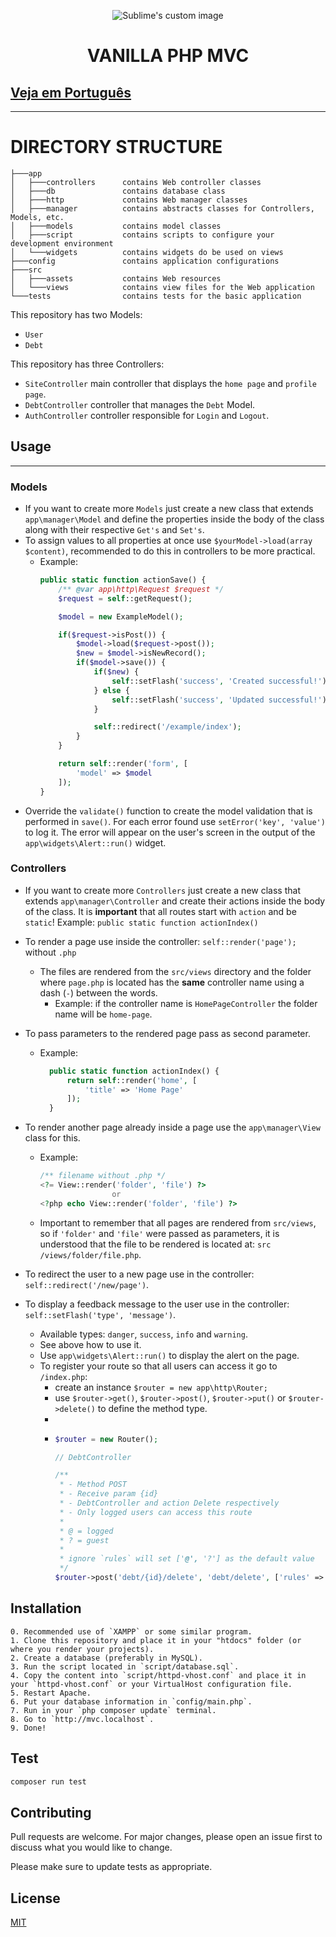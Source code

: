 <p align="center">
  <img src="https://www.php.net/images/logos/new-php-logo.png" alt="Sublime's custom image"/>
</p>

<h1 style="text-align: center; font-weight: bold">VANILLA PHP MVC</h1>

## [Veja em Português](README.PTBR.md)

---

# DIRECTORY STRUCTURE
```
├───app
│   ├───controllers      contains Web controller classes
│   ├───db               contains database class
│   ├───http             contains Web manager classes
│   ├───manager          contains abstracts classes for Controllers, Models, etc.
│   ├───models           contains model classes
│   ├───script           contains scripts to configure your development environment
│   └───widgets          contains widgets do be used on views
├───config               contains application configurations 
├───src
│   ├───assets           contains Web resources
│   └───views            contains view files for the Web application
└───tests                contains tests for the basic application
```

This repository has two Models:
- `User`
- `Debt`

This repository has three Controllers:
- `SiteController` main controller that displays the `home page` and `profile page`.
- `DebtController` controller that manages the `Debt` Model.
- `AuthController` controller responsible for `Login` and `Logout`.

## Usage

---

### Models

- If you want to create more `Models` just create a new class that extends `app\manager\Model` and define the properties inside the body of the class along with their respective `Get's` and `Set's`.
- To assign values ​​to all properties at once use `$yourModel->load(array $content)`, recommended to do this in controllers to be more practical.
  - Example:
    ```php
    public static function actionSave() {
        /** @var app\http\Request $request */
        $request = self::getRequest();

        $model = new ExampleModel();

        if($request->isPost()) {
            $model->load($request->post());
            $new = $model->isNewRecord();
            if($model->save()) {
                if($new) {
                    self::setFlash('success', 'Created successful!');
                } else {
                    self::setFlash('success', 'Updated successful!');
                }

                self::redirect('/example/index');
            }
        }

        return self::render('form', [
            'model' => $model
        ]);
    }
    ```
- Override the `validate()` function to create the model validation that is performed in `save()`. For each error found use `setError('key', 'value')` to log it. The error will appear on the user's screen in the output of the `app\widgets\Alert::run()` widget.

### Controllers

- If you want to create more `Controllers` just create a new class that extends `app\manager\Controller` and create their actions inside the body of the class. It is **important** that all routes start with `action` and be `static`! Example: `public static function actionIndex()`

- To render a page use inside the controller: `self::render('page');` without `.php`
  - The files are rendered from the `src/views` directory and the folder where `page.php` is located has the **same** controller name using a dash (`-`) between the words.
    - Example: if the controller name is `HomePageController` the folder name will be `home-page`.
- To pass parameters to the rendered page pass as second parameter.
  - Example: 
    ```php
      public static function actionIndex() {
          return self::render('home', [
              'title' => 'Home Page'
          ]);
      }
    ```
- To render another page already inside a page use the `app\manager\View` class for this.
  - Example:
    ```php
    /** filename without .php */
    <?= View::render('folder', 'file') ?>
                    or
    <?php echo View::render('folder', 'file') ?>
    ```
  - Important to remember that all pages are rendered from `src/views`, so if `'folder'` and `'file'` were passed as parameters, it is understood that the file to be rendered is located at: `src /views/folder/file.php`.
- To redirect the user to a new page use in the controller: `self::redirect('/new/page')`.
- To display a feedback message to the user use in the controller: `self::setFlash('type', 'message')`.
  - Available types: `danger`, `success`, `info` and `warning`.
  - See above how to use it.
  - Use `app\widgets\Alert::run()` to display the alert on the page.
  - To register your route so that all users can access it go to `/index.php`:
    - create an instance `$router = new app\http\Router;`
    - use `$router->get()`, `$router->post()`, `$router->put()` or `$router->delete()` to define the method type.
    - 
    - ```php
      $router = new Router();

      // DebtController

      /**
       * - Method POST
       * - Receive param {id}
       * - DebtController and action Delete respectively
       * - Only logged users can access this route
       * 
       * @ = logged
       * ? = guest
       * 
       * ignore `rules` will set ['@', '?'] as the default value
       */
      $router->post('debt/{id}/delete', 'debt/delete', ['rules' => '@']);
      ```

## Installation

```
0. Recommended use of `XAMPP` or some similar program.
1. Clone this repository and place it in your "htdocs" folder (or where you render your projects).
2. Create a database (preferably in MySQL).
3. Run the script located in `script/database.sql`.
4. Copy the content into `script/httpd-vhost.conf` and place it in your `httpd-vhost.conf` or your VirtualHost configuration file.
5. Restart Apache.
6. Put your database information in `config/main.php`.
7. Run in your `php composer update` terminal.
8. Go to `http://mvc.localhost`.
9. Done!
```

## Test

```bash
composer run test
```

## Contributing
Pull requests are welcome. For major changes, please open an issue first to discuss what you would like to change.

Please make sure to update tests as appropriate.

## License
[MIT](https://choosealicense.com/licenses/mit/)